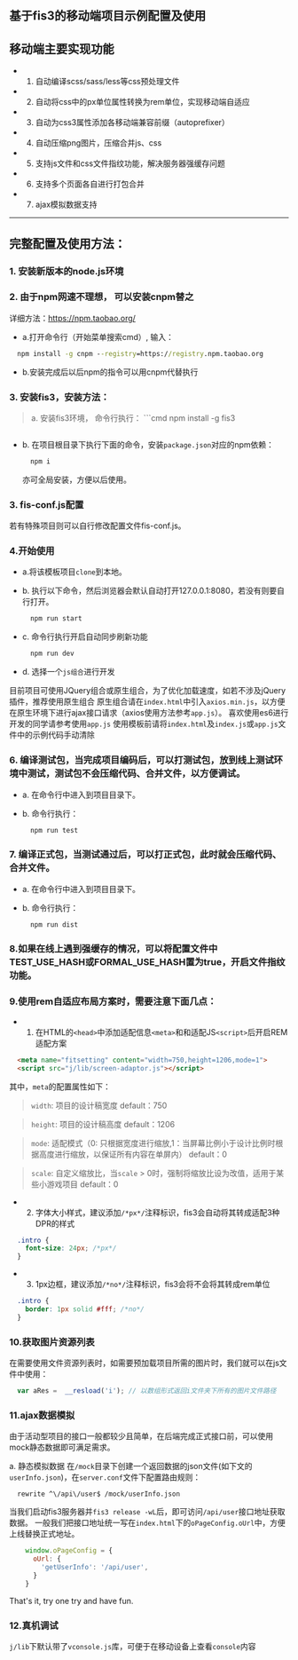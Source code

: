 ## 基于fis3的移动端项目示例配置及使用


## 移动端主要实现功能
* 1. 自动编译scss/sass/less等css预处理文件
* 2. 自动将css中的px单位属性转换为rem单位，实现移动端自适应
* 3. 自动为css3属性添加各移动端兼容前缀（autoprefixer）
* 4. 自动压缩png图片，压缩合并js、css
* 5. 支持js文件和css文件指纹功能，解决服务器强缓存问题
* 6. 支持多个页面各自进行打包合并
* 7. ajax模拟数据支持

---------------------------------------

## 完整配置及使用方法：

### 1. 安装新版本的node.js环境


### 2. 由于npm网速不理想， 可以安装cnpm替之

详细方法：https://npm.taobao.org/

* a.打开命令行（开始菜单搜索cmd）, 输入：

```cmd
  npm install -g cnpm --registry=https://registry.npm.taobao.org
```

* b.安装完成后以后npm的指令可以用cnpm代替执行

### 3. 安装fis3，安装方法：

> a. 安装fis3环境， 命令行执行：  ```cmd
    npm install -g fis3
  ```
  ```
* b. 在项目根目录下执行下面的命令，安装`package.json`对应的npm依赖：

  ```cmd
    npm i
  ```

  亦可全局安装，方便以后使用。


### 3. fis-conf.js配置

若有特殊项目则可以自行修改配置文件fis-conf.js。


### 4.开始使用

* a.将该模板项目`clone`到本地。
* b. 执行以下命令，然后浏览器会默认自动打开127.0.0.1:8080，若没有则要自行打开。

  ```cmd
    npm run start
  ```

* c. 命令行执行开启自动同步刷新功能

  ```cmd
    npm run dev
  ```

* d. 选择一个`js组合`进行开发

目前项目可使用JQuery组合或原生组合，为了优化加载速度，如若不涉及jQuery插件，推荐使用原生组合
原生组合请在`index.html`中引入`axios.min.js`，以方便在原生环境下进行ajax接口请求（axios使用方法参考`app.js`）。
喜欢使用es6进行开发的同学请参考使用`app.js`
使用模板前请将`index.html`及`index.js`或`app.js`文件中的示例代码手动清除


### 6. 编译测试包，当完成项目编码后，可以打测试包，放到线上测试环境中测试，测试包不会压缩代码、合并文件，以方便调试。

* a. 在命令行中进入到项目目录下。

* b. 命令行执行：
  ```cmd
    npm run test
  ```


### 7. 编译正式包，当测试通过后，可以打正式包，此时就会压缩代码、合并文件。

* a. 在命令行中进入到项目目录下。

* b. 命令行执行：
  ```cmd
    npm run dist
  ```


### 8.如果在线上遇到强缓存的情况，可以将配置文件中TEST_USE_HASH或FORMAL_USE_HASH置为true，开启文件指纹功能。



### 9.使用rem自适应布局方案时，需要注意下面几点：
* 1. 在HTML的`<head>`中添加适配信息`<meta>`和和适配JS`<script>`后开启REM适配方案

```HTML
  <meta name="fitsetting" content="width=750,height=1206,mode=1">
  <script src="j/lib/screen-adaptor.js"></script>
```

其中，`meta`的配置属性如下：

> `width`: 项目的设计稿宽度 default：750

> `height`: 项目的设计稿高度 default：1206

> `mode`: 适配模式（0: 只根据宽度进行缩放,1：当屏幕比例小于设计比例时根据高度进行缩放，以保证所有内容在单屏内） default：0

> `scale`: 自定义缩放比，当`scale` > 0时，强制将缩放比设为改值，适用于某些小游戏项目 default：0

* 2. 字体大小样式，建议添加`/*px*/`注释标识，fis3会自动将其转成适配3种DPR的样式

```css
  .intro {
    font-size: 24px; /*px*/
  }
```

* 3. 1px边框，建议添加`/*no*/`注释标识，fis3会将不会将其转成rem单位

```css
  .intro {
    border: 1px solid #fff; /*no*/
  }
```

### 10.获取图片资源列表

在需要使用文件资源列表时，如需要预加载项目所需的图片时，我们就可以在js文件中使用：

```javascript
  var aRes =  __resload('i'); // 以数组形式返回i文件夹下所有的图片文件路径
```

### 11.ajax数据模拟

由于活动型项目的接口一般都较少且简单，在后端完成正式接口前，可以使用mock静态数据即可满足需求。

a. 静态模拟数据
在`/mock`目录下创建一个返回数据的json文件(如下文的`userInfo.json`)，在`server.conf`文件下配置路由规则：

```config
  rewrite ^\/api\/user$ /mock/userInfo.json
```

当我们启动fis3服务器并`fis3 release -wL`后，即可访问`/api/user`接口地址获取数据。
一般我们把接口地址统一写在`index.html`下的`oPageConfig.oUrl`中，方便上线替换正式地址。

```javascript
    window.oPageConfig = {
      oUrl: {
        'getUserInfo': '/api/user',
      }
    }
```

That's it, try one try and have fun.


### 12.真机调试

`j/lib`下默认带了`vconsole.js`库，可便于在移动设备上查看`console`内容
